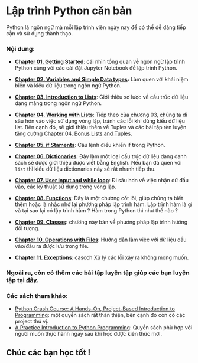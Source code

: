# Lập trình Python căn bản

Python là ngôn ngữ mà mỗi lập trình viên ngày nay đề có thể dễ dàng tiếp cận và sử dụng thành thạo.

### Nội dung:
- **[Chapter 01. Getting Started](https://github.com/tiendv/pythoncoban/blob/master/Chapter%2001.%20Getting%20Started.ipynb)**: cái nhìn tổng quan về ngôn ngữ lập trình Python cùng với các cài đặt Jupyter Notebook để lập trình Python.

- **[Chapter 02. Variables and Simple Data types](https://github.com/tiendv/pythoncoban/blob/master/Chapter%2002.%20Variables%20and%20Simple%20Data%20Types.ipynb):** Làm quen với khái niệm biến và kiểu dữ liệu trong ngôn ngữ Python.

- **[Chapter 03. Introduction to Lists](https://github.com/tiendv/pythoncoban/blob/master/Chapter%2003.%20Introduction%20Lists.ipynb)**: Giới thiệu sơ lược về cấu trúc dữ liệu dạng mảng trong ngôn ngữ Python.

- **[Chapter 04. Working with Lists](https://github.com/tiendv/pythoncoban/blob/master/Chapter%2004.%20Working%20with%20Lists.ipynb)**: Tiếp theo của chương 03, chúng ta đi sâu hơn vào việc sử dụng vòng lặp, tránh các lỗi khi dùng kiểu dữ liệu list. Bên cạnh đó, sẽ giới thiệu thêm về Tuples và các bài tập rèn luyện tăng cường [Chapter 04. Bonus Lists and Tuples](https://github.com/tiendv/pythoncoban/blob/master/Chapter%2004.%20Bonus_List%20and%20Tuple.ipynb).

- **[Chapter 05. if Staments](https://github.com/tiendv/pythoncoban/blob/master/Chapter%2005.%20if%20Statements.ipynb)**: Câu lệnh điều khiển if trong Python.

- **[Chapter 06. Dictionaries](https://github.com/tiendv/pythoncoban/blob/master/Chapter%2006.%20Dictionaries.ipynb)**: Đây làm một loại cấu trúc dữ liệu dạng danh sách sẽ được giới thiệu được viết bằng English. Nếu bạn đã quen với `list` thì kiểu dữ liệu dictionaries này sẽ rất nhanh tiếp thu.

- **[Chapter 07.  User input and while loop](https://github.com/tiendv/pythoncoban/blob/master/Chapter%2007.%20User%20Input%20and%20while%20Loop.ipynb)**: Đi sâu hơn về việc nhận dữ đầu vào, các kỹ thuật sử dụng trong vòng lặp.

- **[Chapter 08. Functions](https://github.com/tiendv/pythoncoban/blob/master/Chapter%2008.%20Functions.ipynb)**: Đây là một chương cốt lõi, giúp chúng ta biết thêm hoặc là nhắc nhớ lại phương pháp lập trình hàm. Lập trình hàm là gì và tại sao lại có lập trình hàm ? Hàm trong Python thì như thế nào ?

- **[Chapter 09. Classes](https://github.com/tiendv/pythoncoban/blob/master/Chapter%2009.%20Class.ipynb)**: chương này bàn về phương pháp lập trình hướng đối tượng.

- **[Chapter 10. Operations with Files](https://github.com/tiendv/pythoncoban/blob/master/Chapter%2010.%20Operations%20with%20Files.ipynb)**: Hướng dẫn làm việc với dữ liệu đầu vào/đầu ra được lưu trong file.

- **[Chapter 11. Exceptions](https://github.com/tiendv/pythoncoban/blob/master/Chapter11.%20Exceptions.ipynb)**: cascch Xử lý các lỗi xảy ra không mong muốn.


### **Ngoài ra**, còn có thêm các bài tập luyện tập giúp các bạn luyện tập tại [đây](https://github.com/tiendv/pythoncoban/tree/master/Practice).


### Các sách tham khảo:
  - [Python Crash Course: A Hands-On, Project-Based Introduction to Programming](http://93.174.95.29/_ads/922B856D66574746B69EC69E67C20A17): một quyển sách rất thân thiện, bên cạnh đó còn có các project thú vị.
  -  [A Practice Introduction to Python Programming](https://drive.google.com/file/d/1Mh_3Yf_xzOSog32XqTW42q4h8MPibRAy/view?usp=sharing): Quyền sách phù hợp với người muốn thực hành ngay sau khi học được kiến thức mới.
  
## <p style = "text-align: middle"><b>Chúc các bạn học tốt !</p>
